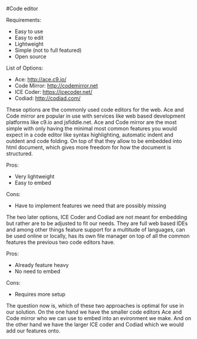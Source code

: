 #Code editor

Requirements:
* Easy to use
* Easy to edit
* Lightweight
* Simple (not to full featured)
* Open source

List of Options:
* Ace: http://ace.c9.io/
* Code Mirror: http://codemirror.net
* ICE Coder: https://icecoder.net/
* Codiad: http://codiad.com/

These options are the commonly used code editors for the web. Ace and Code mirror are popular in use with services like web based development platforms like c9.io and jsfiddle.net. Ace and Code mirror are the most simple with only having the minimal most common features you would expect in a code editor like syntax highlighting, automatic indent and outdent and code folding. On top of that they allow to be embedded into html document, which gives more freedom for how the document is structured. 

Pros:
* Very lightweight
* Easy to embed

Cons: 
* Have to implement features we need that are possibly missing

The two later options, ICE Coder and Codiad are not meant for embedding but rather are to be adjusted to fit our needs. They are full web based IDEs and among other things feature support for a multitude of languages, can be used online or locally, has its own file manager on top of all the common features the previous two code editors have.

Pros:
* Already feature heavy
* No need to embed

Cons:
* Requires more setup

The question now is, which of these two approaches is optimal for use in our solution. On the one hand we have the smaller code editors Ace and Code mirror who we can use to embed into an evironment we make. And on the other hand we have the larger ICE coder and Codiad which we would add our features onto. 

